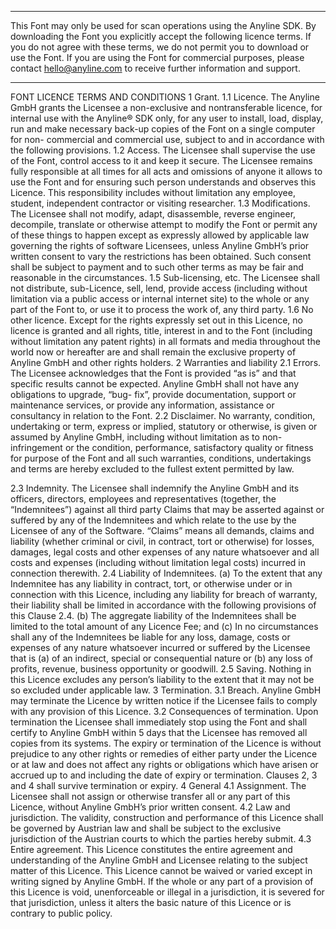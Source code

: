 ***
This Font may only be used for scan operations using the Anyline SDK. By downloading the Font you explicitly accept the following licence terms. If you do not agree with these terms, we do not permit you to download or use the Font.
If you are using the Font for commercial purposes, please contact hello@anyline.com to receive further information and support.
***

FONT LICENCE
TERMS AND CONDITIONS 1 Grant.
1.1 Licence. The Anyline GmbH grants the Licensee a non-exclusive and nontransferable licence, for internal use with the Anyline® SDK only, for any user to install, load, display, run and make necessary back-up copies of the Font on a single computer for non- commercial and commercial use, subject to and in accordance with the following provisions.
1.2 Access. The Licensee shall supervise the use of the Font, control access to it and keep it secure. The Licensee remains fully responsible at all times for all acts and omissions of anyone it allows to use the Font and for ensuring such person understands and observes this Licence. This responsibility includes without limitation any employee, student, independent contractor or visiting researcher.
1.3 Modifications. The Licensee shall not modify, adapt, disassemble, reverse engineer, decompile, translate or otherwise attempt to modify the Font or permit any of these things to happen except as expressly allowed by applicable law governing the rights of software Licensees, unless Anyline GmbH’s prior written consent to vary the restrictions has been obtained. Such consent shall be subject to payment and to such other terms as may be fair and reasonable in the circumstances.
1.5 Sub-licensing, etc. The Licensee shall not distribute, sub-Licence, sell, lend, provide access (including without limitation via a public access or internal internet site) to the whole or any part of the Font to, or use it to process the work of, any third party.
1.6 No other licence. Except for the rights expressly set out in this Licence, no licence is granted and all rights, title, interest in and to the Font (including without limitation any patent rights) in all formats and media throughout the world now or hereafter are and shall remain the exclusive property of Anyline GmbH and other rights holders.
2 Warranties and liability
2.1 Errors. The Licensee acknowledges that the Font is provided “as is” and that specific results cannot be expected. Anyline GmbH shall not have any obligations to upgrade, “bug- fix”, provide documentation, support or maintenance services, or provide any information, assistance or consultancy in relation to the Font.
2.2 Disclaimer. No warranty, condition, undertaking or term, express or implied, statutory or otherwise, is given or assumed by Anyline GmbH, including without limitation as to non- infringement or the condition, performance, satisfactory quality or fitness for purpose of the Font and all such warranties, conditions, undertakings and terms are hereby excluded to the fullest extent permitted by law.
 
 2.3 Indemnity. The Licensee shall indemnify the Anyline GmbH and its officers, directors, employees and representatives (together, the “Indemnitees”) against all third party Claims that may be asserted against or suffered by any of the Indemnitees and which relate to the use by the Licensee of any of the Software. “Claims” means all demands, claims and liability (whether criminal or civil, in contract, tort or otherwise) for losses, damages, legal costs and other expenses of any nature whatsoever and all costs and expenses (including without limitation legal costs) incurred in connection therewith.
2.4 Liability of Indemnitees. (a) To the extent that any Indemnitee has any liability in contract, tort, or otherwise under or in connection with this Licence, including any liability for breach of warranty, their liability shall be limited in accordance with the following provisions of this Clause 2.4. (b) The aggregate liability of the Indemnitees shall be limited to the total amount of any Licence Fee; and (c) In no circumstances shall any of the Indemnitees be liable for any loss, damage, costs or expenses of any nature whatsoever incurred or suffered by the Licensee that is (a) of an indirect, special or consequential nature or (b) any loss of profits, revenue, business opportunity or goodwill.
2.5 Saving. Nothing in this Licence excludes any person’s liability to the extent that it may not be so excluded under applicable law.
3 Termination.
3.1 Breach. Anyline GmbH may terminate the Licence by written notice if the Licensee fails to comply with any provision of this Licence.
3.2 Consequences of termination. Upon termination the Licensee shall immediately stop using the Font and shall certify to Anyline GmbH within 5 days that the Licensee has removed all copies from its systems. The expiry or termination of the Licence is without prejudice to any other rights or remedies of either party under the Licence or at law and does not affect any rights or obligations which have arisen or accrued up to and including the date of expiry or termination. Clauses 2, 3 and 4 shall survive termination or expiry.
4 General
4.1 Assignment. The Licensee shall not assign or otherwise transfer all or any part of this Licence, without Anyline GmbH’s prior written consent.
4.2 Law and jurisdiction. The validity, construction and performance of this Licence shall be governed by Austrian law and shall be subject to the exclusive jurisdiction of the Austrian courts to which the parties hereby submit.
4.3 Entire agreement. This Licence constitutes the entire agreement and understanding of the Anyline GmbH and Licensee relating to the subject matter of this Licence. This Licence cannot be waived or varied except in writing signed by Anyline GmbH. If the whole or any part of a provision of this Licence is void, unenforceable or illegal in a jurisdiction, it is severed for that jurisdiction, unless it alters the basic nature of this Licence or is contrary to public policy.
